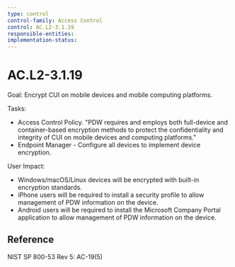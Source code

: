 ```yaml
---
type: control
control-family: Access Control
control: AC.L2-3.1.19
responsible-entities:
implementation-status:
---
```


# AC.L2-3.1.19

Goal: Encrypt CUI on mobile devices and mobile computing platforms.

Tasks:

- Access Control Policy. "PDW requires and employs both full-device and container-based encryption methods to protect the confidentiality and integrity of CUI on mobile devices and computing platforms."
- Endpoint Manager - Configure all devices to implement device encryption.

User Impact:

- Windows/macOS/Linux devices will be encrypted with built-in encryption standards.
- iPhone users will be required to install a security profile to allow management of PDW information on the device.
- Android users will be required to install the Microsoft Company Portal application to allow management of PDW information on the device.

## Reference

NIST SP 800-53 Rev 5: AC-19(5)